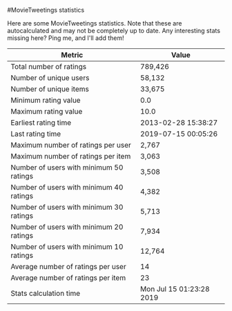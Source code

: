 #MovieTweetings statistics

Here are some MovieTweetings statistics. Note that these are autocalculated and may not be completely up to date. Any interesting stats missing here? Ping me, and I'll add them!

Metric | Value
--- | ---
Total number of ratings                 | 789,426
Number of unique users                  | 58,132
Number of unique items                  | 33,675
Minimum rating value                    | 0.0
Maximum rating value                    | 10.0
Earliest rating time                    | 2013-02-28 15:38:27
Last rating time                        | 2019-07-15 00:05:26
Maximum number of ratings per user      | 2,767
Maximum number of ratings per item      | 3,063
Number of users with minimum 50 ratings | 3,508
Number of users with minimum 40 ratings | 4,382
Number of users with minimum 30 ratings | 5,713
Number of users with minimum 20 ratings | 7,934
Number of users with minimum 10 ratings | 12,764
Average number of ratings per user      | 14
Average number of ratings per item      | 23
Stats calculation time                  | Mon Jul 15 01:23:28 2019

